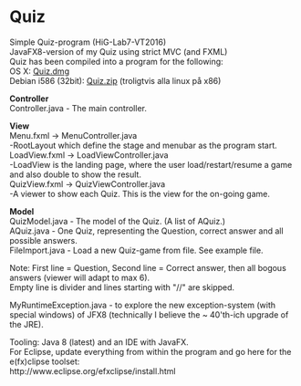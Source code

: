 # Quiz
Simple Quiz-program (HiG-Lab7-VT2016)<br>
JavaFX8-version of my Quiz using strict MVC (and FXML)<br>
Quiz has been compiled into a program for the following:<br>
OS X: <A HREF=https://kvicktajm.se/Quiz.dmg>Quiz.dmg</A><br>
Debian i586 (32bit): <A HREF=https://kvicktajm.se/debian32/Quiz.zip>Quiz.zip</A> (troligtvis alla linux på x86)<p>

<p><b>Controller</b><br>
Controller.java - The main controller.

<p><b>View</b><br>
Menu.fxml -> MenuController.java<br>
-RootLayout which define the stage and menubar as the program start.<br>
LoadView.fxml -> LoadViewController.java<br>
-LoadView is the landing page, where the user load/restart/resume a game and also double to show the result.<br>
QuizView.fxml -> QuizViewController.java<br>
-A viewer to show each Quiz. This is the view for the on-going game.<br>

<p><b>Model</b><br>
QuizModel.java - The model of the Quiz. (A list of AQuiz.)<br>
AQuiz.java  - One Quiz, representing the Question, correct answer and all possible answers.<br>
FileImport.java - Load a new Quiz-game from file. See example file.
<p>
Note: First line = Question, Second line = Correct answer, then all bogous answers (viewer will adapt to max 6).<br>
Empty line is divider and lines starting with "//" are skipped.
<p>
MyRuntimeException.java - to explore the new exception-system (with special windows) of JFX8 (technically I believe the ~ 40'th-ich upgrade of the JRE).
<p>
Tooling: Java 8 (latest) and an IDE with JavaFX.<br>
For Eclipse, update everything from within the program and go here for the e(fx)clipse toolset:<br> http://www.eclipse.org/efxclipse/install.html<br>
